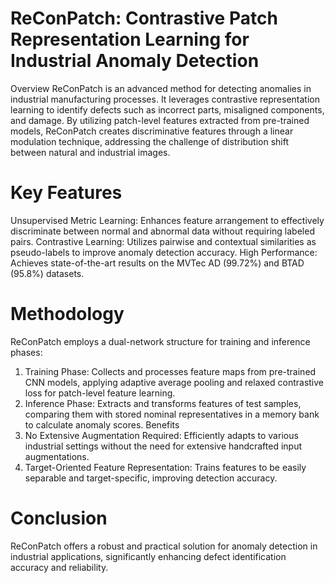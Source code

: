 # ReConPatch: Contrastive Patch Representation Learning for Industrial Anomaly Detection
Overview
ReConPatch is an advanced method for detecting anomalies in industrial manufacturing processes. It leverages contrastive representation learning to identify defects such as incorrect parts, misaligned components, and damage. By utilizing patch-level features extracted from pre-trained models, ReConPatch creates discriminative features through a linear modulation technique, addressing the challenge of distribution shift between natural and industrial images.

# Key Features
Unsupervised Metric Learning: Enhances feature arrangement to effectively discriminate between normal and abnormal data without requiring labeled pairs.
Contrastive Learning: Utilizes pairwise and contextual similarities as pseudo-labels to improve anomaly detection accuracy.
High Performance: Achieves state-of-the-art results on the MVTec AD (99.72%) and BTAD (95.8%) datasets.
# Methodology
ReConPatch employs a dual-network structure for training and inference phases:
1. Training Phase: Collects and processes feature maps from pre-trained CNN models, applying adaptive average pooling and relaxed contrastive loss for patch-level feature learning.
2. Inference Phase: Extracts and transforms features of test samples, comparing them with stored nominal representatives in a memory bank to calculate anomaly scores.
Benefits
3. No Extensive Augmentation Required: Efficiently adapts to various industrial settings without the need for extensive handcrafted input augmentations.
4. Target-Oriented Feature Representation: Trains features to be easily separable and target-specific, improving detection accuracy.

# Conclusion
ReConPatch offers a robust and practical solution for anomaly detection in industrial applications, significantly enhancing defect identification accuracy and reliability.

